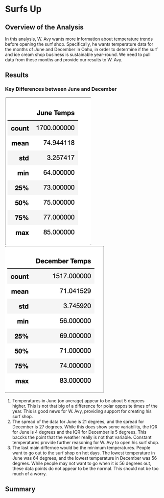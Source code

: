 # Surfs Up

## Overview of the Analysis
In this analysis, W. Avy wants more information about temperature trends before opening the surf shop. Specifically, he wants temperature data for the months of June and December in Oahu, in order to determine if the surf and ice cream shop business is sustainable year-round. We need to pull data from these months and provide our results to W. Avy.

## Results
### Key Differences between June and December
![June Temperatures](June_Temps.PNG)
![December Temperatures](December_Temps.PNG)

1. Temperatures in June (on average) appear to be about 5 degrees higher. This is not that big of a difference for polar opposite times of the year. This is good news for W. Avy, providing support for creating his surf shop.
2. The spread of the data for June is 21 degrees, and the spread for December is 27 degrees. While this does show some variability, the IQR for  June is 4 degrees and the IQR for December is 5 degrees. This baccks the point that the weather really is not that variable. Constant temperatures provide further reasoning for W. Avy to open his surf shop.
3. The last main differnce would be the minimum temperatures. People want to go out to the surf shop on hot days. The lowest temperature in June was 64 degrees, and the lowest temperature in December was 56 degrees. While people may not want to go when it is 56 degrees out, these data points do not appear to be the normal. This should not be too much of a worry. 


## Summary

